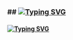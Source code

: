 ### ## [![Typing SVG](https://readme-typing-svg.demolab.com/?lines=hi,+i`m+here🚗🚘🚛&font=sansserif&size=40&Second+line+of+text&font=sansserif)](https://git.io/typing-svg)
#### [![Typing SVG](https://readme-typing-svg.herokuapp.com/?color=f0f6fc&vCenter=true&center=true&lines=hi,+i`m+here🚗🚘🚛&font=sansserif&size=40)](https://git.io/typing-svg)



